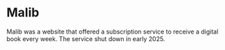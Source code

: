 # Malib

Malib was a website that offered a subscription service to receive a digital book every week. The service shut down in early 2025.
